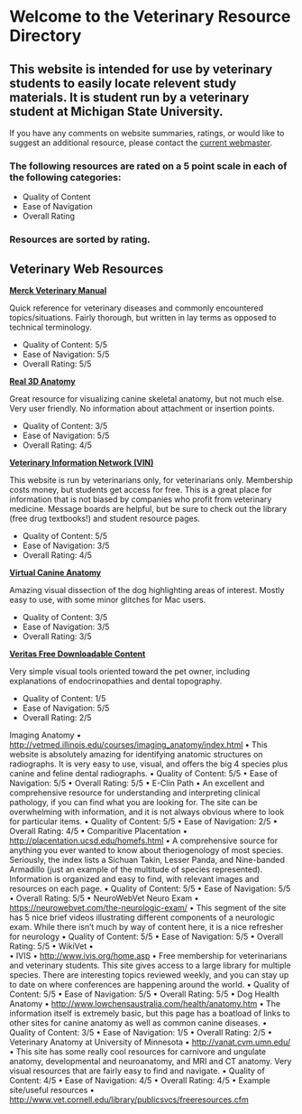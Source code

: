 # **Welcome to the Veterinary Resource Directory**

## This website is intended for use by veterinary students to easily locate relevent study materials. It is student run by a veterinary student at Michigan State University.

If you have any comments on website summaries, ratings, or would like to suggest an additional resource, please contact the [current webmaster](mailto:CPieprzyk@gmail.com).

### The following resources are rated on a 5 point scale in each of the following categories: 
- Quality of Content
- Ease of Navigation
- Overall Rating

### Resources are sorted by rating.

## Veterinary Web Resources

[**Merck Veterinary Manual**](http://www.merckvetmanual.com/)

Quick reference for veterinary diseases and commonly encountered topics/situations. Fairly thorough, but written in lay terms as opposed to technical terminology.

- Quality of Content: 5/5
- Ease of Navigation: 5/5
- Overall Rating: 5/5

[**Real 3D Anatomy**](http://www.real3danatomy.com/index.html)

Great resource for visualizing canine skeletal anatomy, but not much else. Very user friendly. No information about attachment or insertion points.

- Quality of Content: 3/5
- Ease of Navigation: 5/5
- Overall Rating: 4/5

[**Veterinary Information Network (VIN)**](www.vin.com)

This website is run by veterinarians only, for veterinarians only. Membership costs money, but students get access for free. This is a great place for information that is not biased by companies who profit from veterinary medicine. Message boards are helpful, but be sure to check out the library (free drug textbooks!) and student resource pages.

- Quality of Content: 5/5
- Ease of Navigation: 3/5
- Overall Rating: 4/5

[**Virtual Canine Anatomy**](http://www.cvmbs.colostate.edu/vetneuro/VCA3/vca.html)

Amazing visual dissection of the dog highlighting areas of interest. Mostly easy to use, with some minor glitches for Mac users. 

- Quality of Content: 3/5
- Ease of Navigation: 3/5
- Overall Rating: 3/5

[**Veritas Free Downloadable Content**](https://www.veritasdvm.com/web/veritas/downloads)

Very simple visual tools oriented toward the pet owner, including explanations of endocrinopathies and dental topography. 

- Quality of Content: 1/5
- Ease of Navigation: 5/5
- Overall Rating: 2/5



Imaging Anatomy
	•	http://vetmed.illinois.edu/courses/imaging_anatomy/index.html
	•	This website is absolutely amazing for identifying anatomic structures on radiographs. It is very easy to use, visual, and offers the big 4 species plus canine and feline dental radiographs.
	•	Quality of Content: 5/5
	•	Ease of Navigation: 5/5
	•	Overall Rating: 5/5
	•	E-Clin Path
	•	An excellent and comprehensive resource for understanding and interpreting clinical pathology, if you can find what you are looking for. The site can be overwhelming with information, and it is not always obvious where to look for particular items.
	•	Quality of Content: 5/5
	•	Ease of Navigation: 2/5
	•	Overall Rating: 4/5
	•	Comparitive Placentation
	•	http://placentation.ucsd.edu/homefs.html
	•	A comprehensive source for anything you ever wanted to know about theriogenology of most species. Seriously, the index lists a Sichuan Takin,  Lesser Panda, and Nine-banded Armadillo (just an example of the multitude of species represented). Information is organized and easy to find, with relevant images and resources on each page.
	•	Quality of Content: 5/5
	•	Ease of Navigation: 5/5
	•	Overall Rating: 5/5
	•	NeuroWebVet Neuro Exam
	•	https://neurowebvet.com/the-neurologic-exam/
	•	This segment of the site has 5 nice brief videos illustrating different components of a neurologic exam. While there isn’t much by way of content here, it is a nice refresher for neurology
	•	Quality of Content: 5/5
	•	Ease of Navigation: 5/5
	•	Overall Rating: 5/5
	•	WikiVet
	•	
	•	IVIS
	•	http://www.ivis.org/home.asp
	•	Free membership for veterinarians and veterinary students. This site gives access to a large library for multiple species. There are interesting topics reviewed weekly, and you can stay up to date on where conferences are happening around the world.
	•	Quality of Content: 5/5
	•	Ease of Navigation: 5/5
	•	Overall Rating: 5/5
	•	Dog Health Anatomy
	•	http://www.lowchensaustralia.com/health/anatomy.htm
	•	The information itself is extremely basic, but this page has a boatload of links to other sites for canine anatomy as well as common canine diseases.
	•	Quality of Content: 3/5
	•	Ease of Navigation: 1/5
	•	Overall Rating: 2/5
	•	Veterinary Anatomy at University of Minnesota
	•	http://vanat.cvm.umn.edu/
	•	This site has some really cool resources for carnivore and ungulate anatomy, developmental and neuroanatomy, and MRI and CT anatomy. Very visual resources that are fairly easy to find and navigate.
	•	Quality of Content: 4/5
	•	Ease of Navigation: 4/5
	•	Overall Rating: 4/5
	•	Example site/useful resources
	•	http://www.vet.cornell.edu/library/publicsvcs/freeresources.cfm
